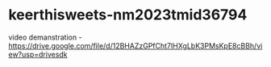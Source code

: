 # keerthisweets-nm2023tmid36794

video demanstration -https://drive.google.com/file/d/12BHAZzGPfCht7IHXgLbK3PMsKpE8cBBh/view?usp=drivesdk
